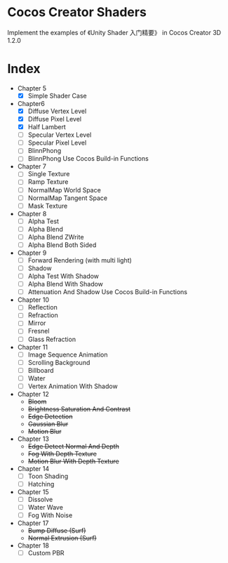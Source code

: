 # Cocos Creator Shaders
Implement the examples of 《Unity Shader 入门精要》 in Cocos Creator 3D 1.2.0

# Index
- Chapter 5
  - [x] Simple Shader Case
- Chapter6
  - [x] Diffuse Vertex Level
  - [x] Diffuse Pixel Level
  - [x] Half Lambert
  - [ ] Specular Vertex Level
  - [ ] Specular Pixel Level
  - [ ] BlinnPhong
  - [ ] BlinnPhong Use Cocos Build-in Functions
- Chapter 7
  - [ ] Single Texture
  - [ ] Ramp Texture
  - [ ] NormalMap World Space
  - [ ] NormalMap Tangent Space
  - [ ] Mask Texture
- Chapter 8
  - [ ] Alpha Test
  - [ ] Alpha Blend
  - [ ] Alpha Blend ZWrite
  - [ ] Alpha Blend Both Sided
- Chapter 9
  - [ ] Forward Rendering (with multi light)
  - [ ] Shadow
  - [ ] Alpha Test With Shadow
  - [ ] Alpha Blend With Shadow
  - [ ] Attenuation And Shadow Use Cocos Build-in Functions
- Chapter 10
  - [ ] Reflection
  - [ ] Refraction
  - [ ] Mirror
  - [ ] Fresnel
  - [ ] Glass Refraction
- Chapter 11
  - [ ] Image Sequence Animation
  - [ ] Scrolling Background
  - [ ] Billboard
  - [ ] Water
  - [ ] Vertex Animation With Shadow
- Chapter 12
  - ~~Bloom~~
  - ~~Brightness Saturation And Contrast~~
  - ~~Edge Detection~~
  - ~~Gaussian Blur~~
  - ~~Motion Blur~~
- Chapter 13
  - ~~Edge Detect Normal And Depth~~
  - ~~Fog With Depth Texture~~
  - ~~Motion Blur With Depth Texture~~
- Chapter 14
  - [ ] Toon Shading
  - [ ] Hatching
- Chapter 15
  - [ ] Dissolve
  - [ ] Water Wave
  - [ ] Fog With Noise
- Chapter 17
  - ~~Bump Diffuse (Surf)~~
  - ~~Normal Extrusion (Surf)~~
- Chapter 18
  - [ ] Custom PBR
